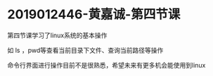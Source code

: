 # 2019012446-黄嘉诚-第四节课

第四节课学习了linux系统的基本操作

如 ls ，pwd等查看当前目录下文件、查询当前路径等操作

命令行界面进行操作目前不是很熟悉，希望未来有更多机会能使用到linux
